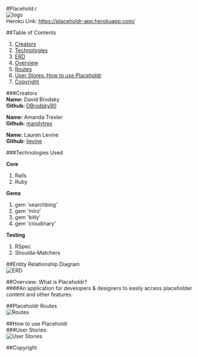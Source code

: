 #Placehold.r  
![logo](http://i.imgur.com/X9WVOuG.png?1)  
Heroku Link: https://placeholdr-app.herokuapp.com/  

##Table of Contents  
1. [Creators](#creators)  
2. [Technologies](#technologies-used)  
3. [ERD](#entity-relationship-diagram)  
4. [Overview](#overview-what-is-placeholdr)  
5. [Routes](#placeholdr-routes)  
6. [User Stores: How to use Placeholdr](#user-stories)  
7. [Copyright](#copyright) 


###Creators  
**Name:** David Brodsky  
**Github:** [DBrodsky90](https://github.com/DBrodsky90)  

**Name:** Amanda Trexler  
**Github:** [mandytrex](https://github.com/mandytrex)  

**Name:** Lauren Levine  
**Github:** [llevine](https://github.com/llevine)  

###Technologies Used

**Core**  
1. Rails  
2. Ruby  
  
**Gems**  
1. gem 'searchbing'  
2. gem 'miro'  
3. gem 'bitly'  
4. gem 'cloudinary'  
  
**Testing**  
1. RSpec  
2. Shoulda-Matchers  


##Entity Relationship Diagram  
![ERD](http://i.imgur.com/REohJ9O.png)  

##Overview: What is Placeholdr?  
####An application for developers & designers to easily access placeholder content and other features.


##Placeholdr Routes  
![Routes](http://i.imgur.com/kcX3gja.png)  

##How to use Placeholdr  
###User Stories:  
![User Stories](http://i.imgur.com/wvvb8UE.png)  

##Copyright
